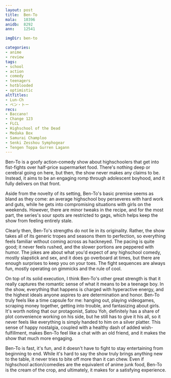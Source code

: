 ```yaml
---
layout: post
title:  Ben-To
mala:   10396
anidb:  8292
ann:    12541

imgDir: ben-to

categories:
- anime
- review
tags:
- school
- action
- comedy
- teenagers
- hotblooded
- optimistic
altTitles:
- Lun-Ch
- ベン・トー
recs:
- Baccano!
- Change 123
- FLCL
- Highschool of the Dead
- Medaka Box
- Samurai Champloo
- Senki Zesshou Symphogear
- Tengen Toppa Gurren Lagann
---
```


Ben-To is a goofy action-comedy show about highschoolers that get into fist-fights over half-price supermarket food.
There's nothing deep or cerebral going on here, but then, the show never makes any claims to be. Instead, it aims to be an engaging romp through adolescent boyhood, and it fully delivers on that front.

Aside from the novelty of its setting, Ben-To's basic premise seems as bland as they come: an average highschool boy perseveres with hard work and guts, while he gets into compromising situations with girls on the weekends.
However, there are minor tweaks in the recipe, and for the most part, the series's sour spots are restricted to gags, which helps keep the show from feeling entirely stale.

Clearly then, Ben-To's strengths do not lie in its originality.
Rather, the show takes all of its generic tropes and seasons them to perfection, so everything feels familiar without coming across as hackneyed.
The pacing is quite good; it never feels rushed, and the slower portions are peppered with humor.
The jokes are about what you'd expect of any highschool comedy, mostly slapstick and sex, and it does go overboard at times, but there are enough surprises to keep you on your toes.
The fight sequences are always fun, mostly operating on gimmicks and the rule of cool.

On top of its solid execution, I think Ben-To's other great strength is that it really captures the romantic sense of what it means to be a teenage boy.
In the show, everything that happens is charged with hyperactive energy, and the highest ideals anyone aspires to are determination and honor.
Ben-To truly feels like a time capsule for me: hanging out, playing videogames, scraping money together, getting into trouble, and fantasizing about girls.
It's worth noting that our protagonist, Satou Yoh, definitely has a share of plot convenience working on his side, but he still has to give it his all, so it never feels like everything is simply handed to him on a silver platter.
This sense of happy nostalgia, coupled with a healthy dash of added wish-fulfillment, makes Ben-To feel like a chat with an old friend, and it makes the show that much more engaging.

Ben-To is fast, it's fun, and it doesn't have to fight to stay entertaining from beginning to end.
While it's hard to say the show truly brings anything new to the table, it never tries to bite off more than it can chew.
Even if highschool action/comedies are the equivalent of anime junk food, Ben-To is the cream of the crop, and ultimately, it makes for a satisfying experience.